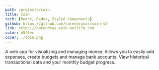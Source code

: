 ```yaml
---
path: /projects/coin
title: Coin
tech: [React, Redux, Styled Components]
github: https://github.com/narendrasss/coin-v2
link: https://narendras-coin.netlify.com
color: b5f5ec
cover: ./coin.png
---
```


A web app for visualizing and managing money. Allows you to easily add expenses, create budgets and manage bank accounts. View historical transactional data and your monthly budget progress.